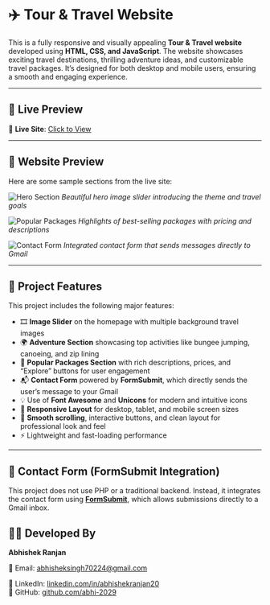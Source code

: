 # ✈️ Tour & Travel Website

This is a fully responsive and visually appealing **Tour & Travel website** developed using **HTML, CSS, and JavaScript**. The website showcases exciting travel destinations, thrilling adventure ideas, and customizable travel packages. It’s designed for both desktop and mobile users, ensuring a smooth and engaging experience.

---

## 🔗 Live Preview

🎯 **Live Site**: [Click to View](https://your-live-link.com)  

---

## 📸 Website Preview

Here are some sample sections from the live site:

![Hero Section](https://images.unsplash.com/photo-1607746882042-944635dfe10e)
*Beautiful hero image slider introducing the theme and travel goals*

![Popular Packages](https://images.unsplash.com/photo-1506744038136-46273834b3fb)
*Highlights of best-selling packages with pricing and descriptions*

![Contact Form](https://images.unsplash.com/photo-1600585154340-be6161a56a0c)
*Integrated contact form that sends messages directly to Gmail*


---

## 🚀 Project Features

This project includes the following major features:

- 🎞️ **Image Slider** on the homepage with multiple background travel images  
- 🌍 **Adventure Section** showcasing top activities like bungee jumping, canoeing, and zip lining  
- 🧳 **Popular Packages Section** with rich descriptions, prices, and “Explore” buttons for user engagement  
- 📬 **Contact Form** powered by **FormSubmit**, which directly sends the user’s message to your Gmail  
- 💡 Use of **Font Awesome** and **Unicons** for modern and intuitive icons  
- 🧭 **Responsive Layout** for desktop, tablet, and mobile screen sizes  
- 🎯 **Smooth scrolling**, interactive buttons, and clean layout for professional look and feel  
- ⚡ Lightweight and fast-loading performance  

---

## 💌 Contact Form (FormSubmit Integration)

This project does not use PHP or a traditional backend. Instead, it integrates the contact form using [**FormSubmit**](https://formsubmit.co), which allows submissions directly to a Gmail inbox.


## 👨‍💻 Developed By  

**Abhishek Ranjan**  

📧 Email: abhisheksingh70224@gmail.com  

🔗 LinkedIn: [linkedin.com/in/abhishekranjan20](https://www.linkedin.com/in/abhishekranjan20)  
🔗 GitHub: [github.com/abhi-2029](https://github.com/abhi-2029)

